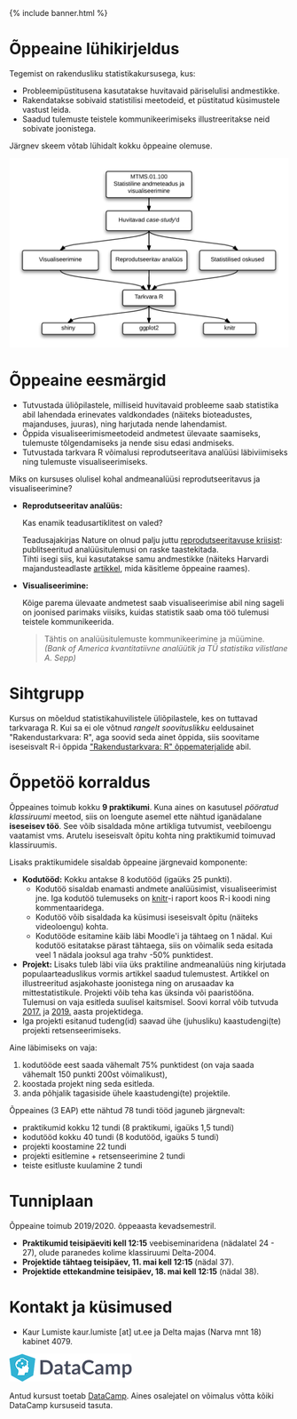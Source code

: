 ﻿---
layout: frontpage
---

<div class="head_example">
 {% include banner.html %}
</div>


# Õppeaine lühikirjeldus

Tegemist on rakendusliku statistikakursusega, kus:

* Probleemipüstitusena kasutatakse huvitavaid päriselulisi andmestikke. 
* Rakendatakse sobivaid statistilisi meetodeid, et püstitatud küsimustele vastust leida. 
* Saadud tulemuste teistele kommunikeerimiseks illustreeritakse neid sobivate joonistega.

Järgnev skeem võtab lühidalt kokku õppeaine olemuse. 

![skeem](schema1.png)

# Õppeaine eesmärgid

* Tutvustada üliõpilastele, milliseid huvitavaid probleeme saab statistika abil lahendada erinevates valdkondades (näiteks bioteadustes, majanduses, juuras), ning harjutada nende lahendamist.
* Õppida visualiseerimismeetodeid andmetest ülevaate saamiseks, tulemuste tõlgendamiseks ja nende sisu edasi andmiseks.
* Tutvustada tarkvara R võimalusi reprodutseeritava analüüsi läbiviimiseks ning tulemuste visualiseerimiseks.

Miks on kursuses olulisel kohal andmeanalüüsi reprodutseeritavus ja visualiseerimine?

* **Reprodutseeritav analüüs:** 

  Kas enamik teadusartiklitest on valed?  

  Teadusajakirjas Nature on olnud palju juttu 
  [reprodutseeritavuse kriisist](http://www.nature.com/nature/focus/reproducibility/index.html): 
  publitseeritud analüüsitulemusi on raske taastekitada.  
  Tihti isegi siis, kui kasutatakse samu andmestikke
  (näiteks Harvardi majandusteadlaste [artikkel](http://en.wikipedia.org/wiki/Growth_in_a_Time_of_Debt), 
  mida käsitleme õppeaine raames).
  
* **Visualiseerimine:**

  Kõige parema ülevaate andmetest saab visualiseerimise abil ning sageli on joonised parimaks viisiks, kuidas statistik saab oma töö tulemusi teistele kommunikeerida. 
  
  > Tähtis on analüüsitulemuste kommunikeerimine ja müümine.  
  > *(Bank of America kvantitatiivne analüütik ja TÜ statistika vilistlane A. Sepp)*

# Sihtgrupp

Kursus on mõeldud statistikahuvilistele üliõpilastele, kes on tuttavad tarkvaraga R. Kui sa ei ole võtnud *rangelt soovituslikku* eeldusainet "Rakendustarkvara: R", aga soovid seda ainet õppida, siis soovitame iseseisvalt R-i õppida ["Rakendustarkvara: R" õppematerjalide](./rakendustarkvara_R) abil.

# Õppetöö korraldus

Õppeaines toimub kokku **9 praktikumi**. 
Kuna aines on kasutusel *pööratud klassiruumi* meetod, siis on loengute asemel ette nähtud iganädalane **iseseisev töö**. 
See võib sisaldada mõne artikliga tutvumist, veebiloengu vaatamist vms. 
Arutelu iseseisvalt õpitu kohta ning praktikumid toimuvad klassiruumis.

Lisaks praktikumidele sisaldab õppeaine järgnevaid komponente:

* **Kodutööd:** Kokku antakse 8 kodutööd (igaüks 25 punkti). 
  * Kodutöö sisaldab enamasti andmete analüüsimist, visualiseerimist jne. Iga kodutöö tulemuseks on [knitr](http://yihui.name/knitr/)-i raport koos R-i koodi ning kommentaaridega. 
  * Kodutöö võib sisaldada ka küsimusi iseseisvalt õpitu (näiteks videoloengu) kohta. 
  * Kodutööde esitamine käib läbi Moodle'i ja tähtaeg on 1 nädal. Kui kodutöö esitatakse pärast tähtaega, siis on võimalik seda esitada veel 1 nädala jooksul aga trahv -50% punktidest.
* **Projekt:** Lisaks tuleb läbi viia üks praktiline andmeanalüüs ning kirjutada populaarteaduslikus vormis artikkel saadud tulemustest. 
Artikkel on illustreeritud asjakohaste joonistega ning on arusaadav ka mittestatistikule. 
Projekti võib teha kas üksinda või paaristööna. Tulemusi on vaja esitleda suulisel kaitsmisel. Soovi korral võib tutvuda [2017.](../2017/projektid/) ja [2019.](../2019/projektid/) aasta projektidega.
 * Iga projekti esitanud tudeng(id) saavad ühe (juhusliku) kaastudengi(te) projekti retsenseerimiseks.

Aine läbimiseks on vaja:

1. kodutööde eest saada vähemalt 75% punktidest (on vaja saada vähemalt 150 punkti 200st võimalikust), 
2. koostada projekt ning seda esitleda. 
3. anda põhjalik tagasiside ühele kaastudengi(te) projektile.

Õppeaines (3 EAP) ette nähtud 78 tundi tööd jaguneb järgnevalt:

* praktikumid kokku 12 tundi (8 praktikumi, igaüks 1,5 tundi)
* kodutööd kokku 40 tundi (8 kodutööd, igaüks 5 tundi)
* projekti koostamine 22 tundi
* projekti esitlemine + retsenseerimine 2 tundi
* teiste esitluste kuulamine 2 tundi

# Tunniplaan

Õppeaine toimub 2019/2020. õppeaasta kevadsemestril. 

* **Praktikumid teisipäeviti kell 12:15** veebiseminaridena (nädalatel 24 - 27), olude paranedes kolime klassiruumi Delta-2004. 
* **Projektide tähtaeg teisipäev, 11. mai kell 12:15** (nädal 37).
* **Projektide ettekandmine teisipäev, 18. mai kell 12:15** (nädal 38).

# Kontakt ja küsimused

* Kaur Lumiste kaur.lumiste [at] ut.ee ja Delta majas (Narva mnt 18) kabinet 4079.

![](DataCamp.png "DataCamp")

Antud kursust toetab [DataCamp](https://www.datacamp.com/). Aines osalejatel on võimalus võtta kõiki DataCamp kursuseid tasuta.